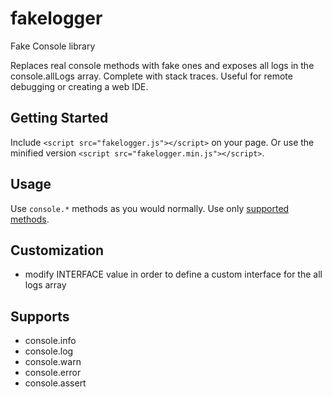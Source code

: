 # fakelogger
Fake Console library

Replaces real console methods with fake ones and exposes all logs in the
console.allLogs array. Complete with stack traces. Useful for remote
debugging or creating a web IDE.

## Getting Started
Include `<script src="fakelogger.js"></script>` on your page.
Or use the minified version `<script src="fakelogger.min.js"></script>`.

## Usage
Use `console.*` methods as you would normally. Use only [supported methods](#supports).

## Customization
 * modify INTERFACE value in order to define a custom interface for the all
   logs array

## <a name="supports"></a>Supports
 * console.info
 * console.log
 * console.warn
 * console.error
 * console.assert
